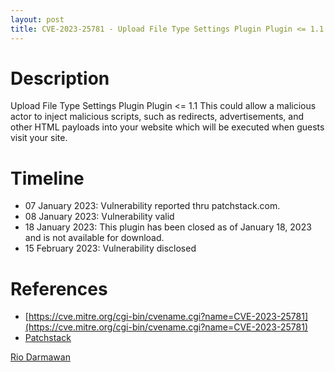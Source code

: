```yaml
---
layout: post
title: CVE-2023-25781 - Upload File Type Settings Plugin Plugin <= 1.1 - Cross Site Scripting (XSS)
---
```


Description
============
Upload File Type Settings Plugin Plugin <= 1.1 This could allow a malicious actor to inject malicious scripts, such as redirects, advertisements, and other HTML payloads into your website which will be executed when guests visit your site.

Timeline
============ 
  * 07 January 2023: Vulnerability reported thru patchstack.com.
  * 08 January 2023: Vulnerability valid
  * 18 January 2023: This plugin has been closed as of January 18, 2023 and is not available for download.
  * 15 February 2023: Vulnerability disclosed

References
============ 
  * [https://cve.mitre.org/cgi-bin/cvename.cgi?name=CVE-2023-25781](https://cve.mitre.org/cgi-bin/cvename.cgi?name=CVE-2023-25781)
  * [Patchstack](https://patchstack.com/database/vulnerability/upload-file-type-settings-plugin/wordpress-upload-file-type-settings-plugin-plugin-1-1-cross-site-scripting-xss)



[Rio Darmawan](https://patchstack.com/database/researcher/0f0ce3de-fbab-4348-9729-a5ef92c74b3e)
